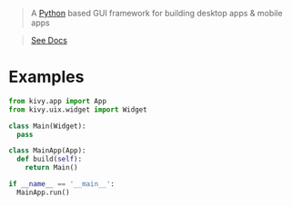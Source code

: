 > A [Python](https://python.ord) based GUI framework for building desktop apps & mobile apps

> [See Docs](https://kivy.org/)

# Examples

```py
from kivy.app import App
from kivy.uix.widget import Widget

class Main(Widget):
  pass

class MainApp(App):
  def build(self):
    return Main()

if __name__ == '__main__':
  MainApp.run()
```
